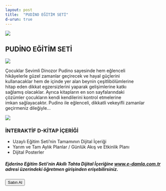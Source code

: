 ```yaml
---
layout: post
title:  "PUDİNO EĞİTİM SETİ"
d-urun: true
---
```

<section>
    <div class="container">
        <div class="row">
            <div class="col-12 text-center my-auto">
                <img src="{{ site.baseurl }}/assets/images/egitim-setleri/pudino/1.png">
            </div>
            <div class="col text-center mt-4">
                <h2>PUDİNO EĞİTİM SETİ<br></h2>
            </div>
        </div>
        <div class="row">
            <div class="col-12 col-md-6 text-center my-auto">
                <img src="{{ site.baseurl }}/assets/images/egitim-setleri/pudino/2.png">
            </div>
            <div class="col text-center my-auto">
                <p>Çocuklar Sevimli Dinozor Pudino sayesinde hem eğlenceli<br>hikâyelerle güzel zamanlar geçirecek ve hayal güçlerini<br>kullanacaklar hem de içinde yer alan beynin çeşitlibölümlerine<br>hitap eden dikkat egzersizlerini yaparak gelişimlerine
                    katkı<br>sağlamış olacaklar. Ayrıca kitapların en son sayfalarındaki<br>çözümler çocukların kendi kendilerini kontrol etmelerine<br>imkan sağlayacaktır. Pudino ile eğlenceli, dikkatli vekeyifli zamanlar geçirmeniz dileğiyle…<br></p>
            </div>
        </div>
        <div class="row">
            <div class="col-12 col-md-12 text-center my-auto">
                <img src="{{ site.baseurl }}/assets/images/egitim-setleri/pudino/3.png">
            </div>
        </div>
        <div class="row">
            <div class="col-12 mt-4">
                <h3 class="text-center">İNTERAKTİF D-KİTAP İÇERİĞİ<br></h3>
            </div>
            <div class="col-md-12 col-xl-6 offset-xl-3">
                <ul>
                    <li>Uzaylı Eğitim Seti’nin Tamamının Dijital İçeriği<br></li>
                    <li>Yarım ve Tam Aylık Planlar / Günlük Akış ve Etkinlik Planı<br></li>
                    <li>Dijital Posterler<br></li>
                </ul>
            </div>
        </div>
        <div class="row">
            <div class="col-12">
                <h5 class="text-center">Ejderino Eğitim Seti’nin Akıllı Tahta Dijital İçeriğine <a href="https://e-damla.com.tr/">www.e-damla.com.tr</a> adresi üzerindeki öğretmen girişinden erişebilirsiniz.<br></h5>
            </div>
        </div>
        <div class="row">
            <div class="col-12 text-center">
                <a href="https://www.damlayayinevi.com.tr/hikayelerle-pudino-egitim-seti-1-siniflar-icin">
                    <button type="button" class="btn btn-outline-primary btn-lg" style="color: black;">Satın Al</button>
                </a>
            </div>
        </div>
    </div>
</section>